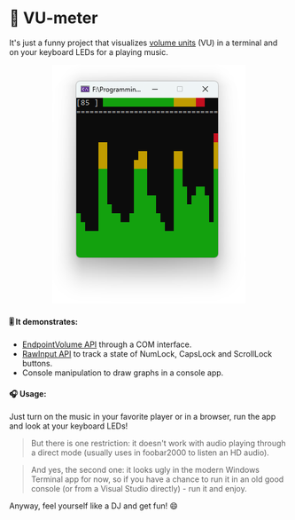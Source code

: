 # 🎵 VU-meter
It's just a funny project that visualizes [volume units](https://en.wikipedia.org/wiki/VU_meter) (VU) in a terminal and on your keyboard LEDs for a playing music.
<p align="center">
  <img alt="zydis logo" src="https://github.com/HoShiMin/VU-meter/blob/main/assets/vu-meter.png">
</p>

#### 🎚️ It demonstrates:
* [EndpointVolume API](https://docs.microsoft.com/en-us/windows/win32/coreaudio/endpointvolume-api) through a COM interface.
* [RawInput API](https://docs.microsoft.com/en-us/windows/win32/inputdev/about-raw-input) to track a state of NumLock, CapsLock and ScrollLock buttons.
* Console manipulation to draw graphs in a console app.

#### 🎧 Usage:
Just turn on the music in your favorite player or in a browser, run the app and look at your keyboard LEDs!  
> But there is one restriction: it doesn't work with audio playing through a direct mode (usually uses in foobar2000 to listen an HD audio).  

> And yes, the second one: it looks ugly in the modern Windows Terminal app for now, so if you have a chance to run it in an old good console (or from a Visual Studio directly) - run it and enjoy.


Anyway, feel yourself like a DJ and get fun! 😄
